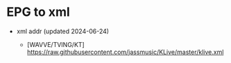 # EPG to xml

* xml addr (updated 2024-06-24)

  - [WAVVE/TVING/KT]
    https://raw.githubusercontent.com/jassmusic/KLive/master/klive.xml


